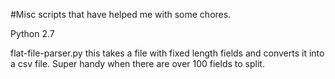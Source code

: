 
#Misc scripts that have helped me with some chores.



Python 2.7


flat-file-parser.py this takes a file with fixed length fields and converts it
into a csv file. Super handy when there are over 100 fields to split. 

